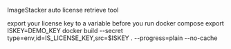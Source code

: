 ImageStacker auto license retrieve tool

export your license key to a variable before you run docker compose
export ISKEY=DEMO_KEY
docker build --secret type=env,id=IS_LICENSE_KEY,src=$ISKEY .  --progress=plain --no-cache